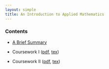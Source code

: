 ```yaml
---
layout: simple
title: An Introduction to Applied Mathematics
---
```

### Contents

  - [A Brief Summary](/study/year_1/An_Introduction_to_Applied_math/A_brief_Summary)
  
  -  Coursework I ([pdf](/study/year_1/An_Introduction_to_Applied_math/cousework/IAM_Coursework1.pdf), [tex](/study/year_1/An_Introduction_to_Applied_math/cousework/IAM_Coursework1.tex))
  
  -  Coursework II ([pdf](/study/year_1/An_Introduction_to_Applied_math/cousework/IAM_Coursework2.pdf), [tex](/study/year_1/An_Introduction_to_Applied_math/cousework/IAM_Coursework2.tex))